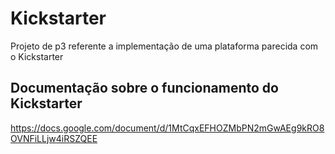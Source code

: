 # Kickstarter
Projeto de p3 referente a implementação de uma plataforma parecida com o Kickstarter

## Documentação sobre o funcionamento do Kickstarter
https://docs.google.com/document/d/1MtCqxEFHOZMbPN2mGwAEg9kRO8OVNFiLLjw4iRSZQEE
